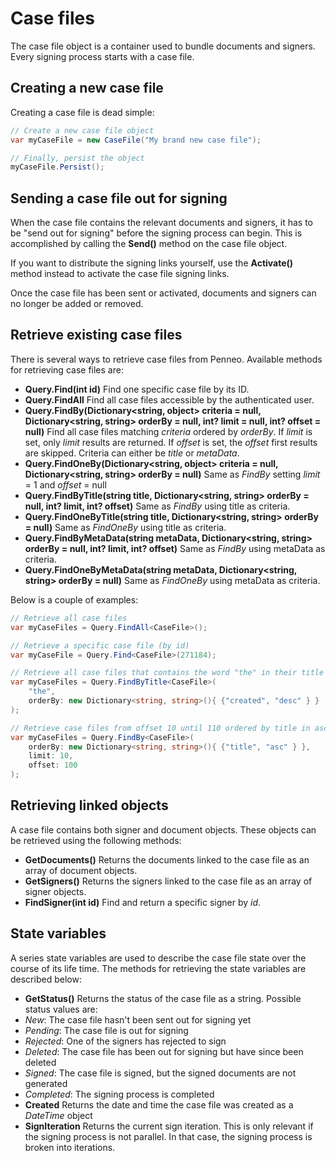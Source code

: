 # Case files
The case file object is a container used to bundle documents and signers. Every signing process starts with a case file.

## Creating a new case file
Creating a case file is dead simple: 

```csharp
// Create a new case file object
var myCaseFile = new CaseFile("My brand new case file");

// Finally, persist the object
myCaseFile.Persist();
```

## Sending a case file out for signing
When the case file contains the relevant documents and signers, it has to be "send out for signing" before the signing process can begin. This is accomplished by calling the __Send()__ method on the case file object.

If you want to distribute the signing links yourself, use the __Activate()__ method instead to activate the case file signing links.

Once the case file has been sent or activated, documents and signers can no longer be added or removed.

## Retrieve existing case files
There is several ways to retrieve case files from Penneo. Available methods for retrieving case files are:

* __Query.Find<Casefile>(int id)__
Find one specific case file by its ID.
* __Query.FindAll<CaseFile>__
Find all case files accessible by the authenticated user.
* __Query.FindBy<Casefile>(Dictionary\<string, object\> criteria = null, Dictionary\<string, string\> orderBy = null, int? limit = null, int? offset = null)__
Find all case files matching _criteria_ ordered by _orderBy_. If _limit_ is set, only _limit_ results are returned. If _offset_ is set, the _offset_ first results are skipped.
Criteria can either be _title_ or _metaData_.
* __Query.FindOneBy<Casefile>(Dictionary\<string, object\> criteria = null, Dictionary\<string, string\> orderBy = null)__
Same as _FindBy_ setting _limit_ = 1 and _offset_ = null
* __Query.FindByTitle<Casefile>(string title, Dictionary\<string, string\> orderBy = null, int? limit, int? offset)__
Same as _FindBy_ using title as criteria.
* __Query.FindOneByTitle<Casefile>(string title, Dictionary\<string, string\> orderBy = null)__
Same as _FindOneBy_ using title as criteria.
* __Query.FindByMetaData<Casefile>(string metaData, Dictionary\<string, string\> orderBy = null, int? limit, int? offset)__
Same as _FindBy_ using metaData as criteria.
* __Query.FindOneByMetaData<Casefile>(string metaData, Dictionary\<string, string\> orderBy = null)__
Same as _FindOneBy_ using metaData as criteria.

Below is a couple of examples:

```csharp
// Retrieve all case files
var myCaseFiles = Query.FindAll<CaseFile>();

// Retrieve a specific case file (by id)
var myCaseFile = Query.Find<CaseFile>(271184);

// Retrieve all case files that contains the word "the" in their title and sort descending on creation date
var myCaseFiles = Query.FindByTitle<CaseFile>(
	"the",
	orderBy: new Dictionary<string, string>(){ {"created", "desc" } }	
);

// Retrieve case files from offset 10 until 110 ordered by title in ascending order
var myCaseFiles = Query.FindBy<CaseFile>(	
	orderBy: new Dictionary<string, string>(){ {"title", "asc" } },
	limit: 10,
	offset: 100
);
```

## Retrieving linked objects
A case file contains both signer and document objects. These objects can be retrieved using the following methods:

* __GetDocuments()__
Returns the documents linked to the case file as an array of document objects.
* __GetSigners()__
Returns the signers linked to the case file as an array of signer objects.
* __FindSigner(int id)__
Find and return a specific signer by _id_.

## State variables
A series state variables are used to describe the case file state over the course of its life time. The methods for retrieving the state variables are described below:

* __GetStatus()__
Returns the status of the case file as a string. Possible status values are:
 * _New_: The case file hasn't been sent out for signing yet
 * _Pending_: The case file is out for signing
 * _Rejected_: One of the signers has rejected to sign
 * _Deleted_: The case file has been out for signing but have since been deleted
 * _Signed_: The case file is signed, but the signed documents are not generated
 * _Completed_: The signing process is completed
* __Created__
Returns the date and time the case file was created as a _DateTime_ object
* __SignIteration__
Returns the current sign iteration. This is only relevant if the signing process is not parallel. In that case, the signing process is broken into iterations.
